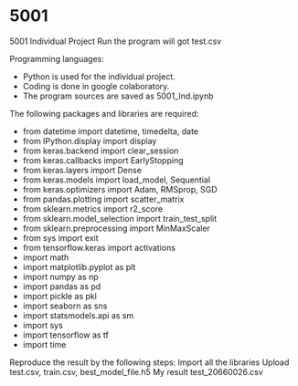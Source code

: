 # 5001
5001 Individual Project
Run the program will got test.csv

Programming languages:
- Python is used for the individual project.
- Coding is done in google colaboratory.
- The program sources are saved as 5001_Ind.ipynb

The following packages and libraries are required:
- from datetime import datetime, timedelta, date
- from IPython.display import display
- from keras.backend import clear_session
- from keras.callbacks import EarlyStopping
- from keras.layers import Dense
- from keras.models import load_model, Sequential
- from keras.optimizers import Adam, RMSprop, SGD
- from pandas.plotting import scatter_matrix
- from sklearn.metrics import r2_score
- from sklearn.model_selection import train_test_split
- from sklearn.preprocessing import MinMaxScaler
- from sys import exit
- from tensorflow.keras import activations
- import math
- import matplotlib.pyplot as plt
- import numpy as np
- import pandas as pd
- import pickle as pkl
- import seaborn as sns
- import statsmodels.api as sm
- import sys
- import tensorflow as tf
- import time

Reproduce the result by the following steps:
Import all the libraries
Upload test.csv, train.csv, best_model_file.h5
My result test_20660026.csv


